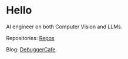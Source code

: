 # Hello

AI engineer on both Computer Vision and LLMs.

Repositories: [Repos](https://github.com/sovit-123?tab=repositories)

Blog: [DebuggerCafe](https://debuggercafe.com/). 
